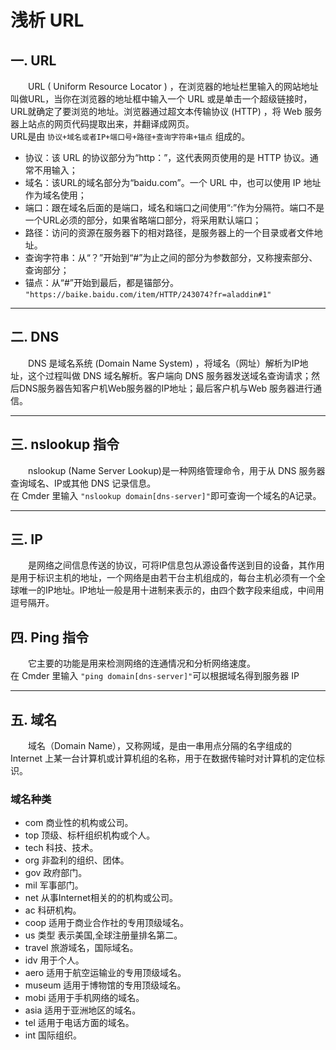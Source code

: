# 浅析 URL

## 一. URL 
&emsp;&emsp;URL ( Uniform Resource Locator ) ，在浏览器的地址栏里输入的网站地址叫做URL，当你在浏览器的地址框中输入一个 URL 或是单击一个超级链接时，URL就确定了要浏览的地址。浏览器通过超文本传输协议 (HTTP) ，将 Web 服务器上站点的网页代码提取出来，并翻译成网页。<br>
URL是由 `协议+域名或者IP+端口号+路径+查询字符串+锚点` 组成的。
* 协议：该 URL 的协议部分为“http：”，这代表网页使用的是 HTTP 协议。通常不用输入；
* 域名：该URL的域名部分为“baidu.com”。一个 URL 中，也可以使用 IP 地址作为域名使用；
* 端口：跟在域名后面的是端口，域名和端口之间使用“:”作为分隔符。端口不是一个URL必须的部分，如果省略端口部分，将采用默认端口；
* 路径：访问的资源在服务器下的相对路径，是服务器上的一个目录或者文件地址。
* 查询字符串：从“？”开始到“#”为止之间的部分为参数部分，又称搜索部分、查询部分；
* 锚点：从“#”开始到最后，都是锚部分。<br>
`"https://baike.baidu.com/item/HTTP/243074?fr=aladdin#1"`
***
## 二. DNS
&emsp;&emsp;DNS 是域名系统 (Domain Name System) ，将域名（网址）解析为IP地址，这个过程叫做 DNS 域名解析。客户端向 DNS 服务器发送域名查询请求；然后DNS服务器告知客户机Web服务器的IP地址；最后客户机与Web 服务器进行通信。
***
## 三. nslookup 指令
&emsp;&emsp;nslookup (Name Server Lookup)是一种网络管理命令，用于从 DNS 服务器查询域名、IP或其他 DNS 记录信息。<br>
在 Cmder 里输入 `"nslookup domain[dns-server]"`即可查询一个域名的A记录。
***
## 三. IP
&emsp;&emsp;是网络之间信息传送的协议，可将IP信息包从源设备传送到目的设备，其作用是用于标识主机的地址，一个网络是由若干台主机组成的，每台主机必须有一个全球唯一的IP地址。IP地址一般是用十进制来表示的，由四个数字段来组成，中间用逗号隔开。
## 四. Ping 指令
&emsp;&emsp;它主要的功能是用来检测网络的连通情况和分析网络速度。<br>
在 Cmder 里输入 `"ping domain[dns-server]"`可以根据域名得到服务器 IP
***
## 五. 域名
&emsp;&emsp;域名（Domain Name），又称网域，是由一串用点分隔的名字组成的 Internet 上某一台计算机或计算机组的名称，用于在数据传输时对计算机的定位标识。<br>
### 域名种类
* com 商业性的机构或公司。<br>
* top 顶级、标杆组织机构或个人。<br>
* tech 科技、技术。<br>
* org 非盈利的组织、团体。<br>
* gov 政府部门。<br>
* mil 军事部门。<br>
* net 从事Internet相关的的机构或公司。<br>
* ac 科研机构。<br>
* coop 适用于商业合作社的专用顶级域名。<br>
* us 类型 表示美国,全球注册量排名第二。<br>
* travel 旅游域名，国际域名。<br>
* idv 用于个人。<br>
* aero 适用于航空运输业的专用顶级域名。<br>
* museum 适用于博物馆的专用顶级域名。<br>
* mobi 适用于手机网络的域名。<br>
* asia 适用于亚洲地区的域名。<br>
* tel 适用于电话方面的域名。<br>
* int 国际组织。<br>

